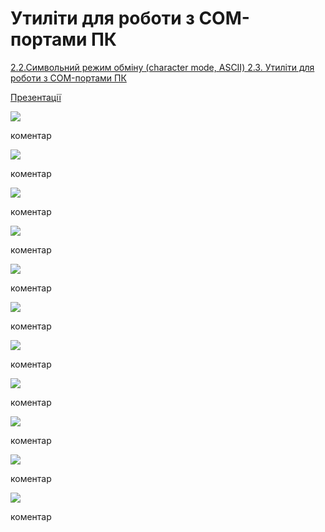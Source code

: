# Утиліти для роботи з COM-портами ПК

[2.2.Символьний режим обміну (character mode, ASCII) 2.3. Утиліти для роботи з COM-портами ПК](https://www.youtube.com/watch?v=Cogf0RhaBtw)

[Презентації](https://drive.google.com/file/d/1etug896RiGI8t0NY4m9Oz_wfOjABBpuU/view?usp=sharing)

![](2_3/Слайд2.PNG)

коментар

![](2_3/Слайд3.PNG)

коментар

![](2_3/Слайд4.PNG)

коментар

![](2_3/Слайд5.PNG)

коментар

![](2_3/Слайд6.PNG)

коментар

![](2_3/Слайд7.PNG)

коментар

![](2_3/Слайд8.PNG)

коментар

![](2_3/Слайд9.PNG)

коментар

![](2_3/Слайд10.PNG)

коментар

![](2_3/Слайд11.PNG)

коментар

![](2_3/Слайд12.PNG)

коментар